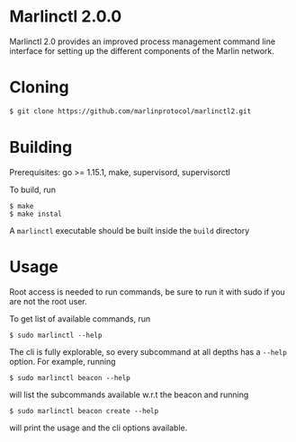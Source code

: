 # Marlinctl 2.0.0

Marlinctl 2.0 provides an improved process management command line interface for setting up the different components of the Marlin network.

# Cloning

 ```sh
$ git clone https://github.com/marlinprotocol/marlinctl2.git
```

# Building

Prerequisites: go >= 1.15.1, make, supervisord, supervisorctl

To build, run
```
$ make
$ make instal
```
A `marlinctl` executable should be built inside the `build` directory

# Usage

Root access is needed to run commands, be sure to run it with sudo if you are not the root user.

To get list of available commands, run

```
$ sudo marlinctl --help
```

The cli is fully explorable, so every subcommand at all depths has a `--help` option. For example, running
```
$ sudo marlinctl beacon --help
```
will list the subcommands available w.r.t the beacon and running
```
$ sudo marlinctl beacon create --help
```
will print the usage and the cli options available.
